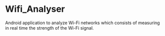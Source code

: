 # Wifi_Analyser
Android application to analyze Wi-Fi networks which consists of measuring in real time the strength of the Wi-Fi signal.
